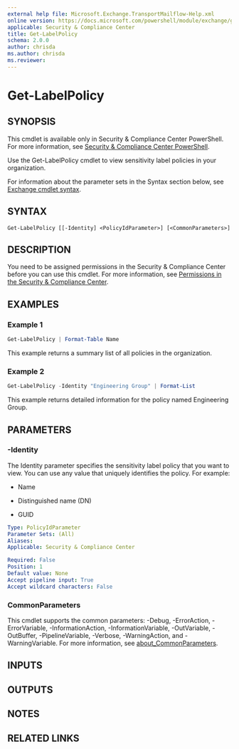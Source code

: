 ```yaml
---
external help file: Microsoft.Exchange.TransportMailflow-Help.xml
online version: https://docs.microsoft.com/powershell/module/exchange/get-labelpolicy
applicable: Security & Compliance Center
title: Get-LabelPolicy
schema: 2.0.0
author: chrisda
ms.author: chrisda
ms.reviewer:
---
```


# Get-LabelPolicy

## SYNOPSIS
This cmdlet is available only in Security & Compliance Center PowerShell. For more information, see [Security & Compliance Center PowerShell](https://docs.microsoft.com/powershell/exchange/scc-powershell).

Use the Get-LabelPolicy cmdlet to view sensitivity label policies in your organization.

For information about the parameter sets in the Syntax section below, see [Exchange cmdlet syntax](https://docs.microsoft.com/powershell/exchange/exchange-cmdlet-syntax).

## SYNTAX

```
Get-LabelPolicy [[-Identity] <PolicyIdParameter>] [<CommonParameters>]
```

## DESCRIPTION
You need to be assigned permissions in the Security & Compliance Center before you can use this cmdlet. For more information, see [Permissions in the Security & Compliance Center](https://docs.microsoft.com/microsoft-365/security/office-365-security/permissions-in-the-security-and-compliance-center).

## EXAMPLES

### Example 1
```powershell
Get-LabelPolicy | Format-Table Name
```

This example returns a summary list of all policies in the organization.

### Example 2
```powershell
Get-LabelPolicy -Identity "Engineering Group" | Format-List
```

This example returns detailed information for the policy named Engineering Group.

## PARAMETERS

### -Identity
The Identity parameter specifies the sensitivity label policy that you want to view. You can use any value that uniquely identifies the policy. For example:

- Name

- Distinguished name (DN)

- GUID

```yaml
Type: PolicyIdParameter
Parameter Sets: (All)
Aliases:
Applicable: Security & Compliance Center

Required: False
Position: 1
Default value: None
Accept pipeline input: True
Accept wildcard characters: False
```

### CommonParameters
This cmdlet supports the common parameters: -Debug, -ErrorAction, -ErrorVariable, -InformationAction, -InformationVariable, -OutVariable, -OutBuffer, -PipelineVariable, -Verbose, -WarningAction, and -WarningVariable. For more information, see [about_CommonParameters](https://go.microsoft.com/fwlink/p/?LinkID=113216).

## INPUTS

###  

## OUTPUTS

###  

## NOTES

## RELATED LINKS

